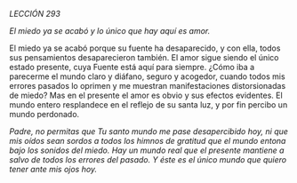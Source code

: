 *LECCIÓN 293*

*El miedo ya se acabó y lo único que hay aquí es amor.*

El miedo ya se acabó porque su fuente ha desaparecido, y con ella, todos sus pensamientos desaparecieron también. El amor sigue siendo el único estado presente, cuya Fuente está aquí para siempre. ¿Cómo iba a parecerme el mundo claro y diáfano, seguro y acogedor, cuando todos mis errores pasados lo oprimen y me muestran manifestaciones distorsionadas de miedo? Mas en el presente el amor es obvio y sus efectos evidentes. El mundo entero resplandece en el reflejo de su santa luz, y por fin percibo un mundo perdonado.

_Padre, no permitas que Tu santo mundo me pase desapercibido hoy, ni que mis oídos sean sordos a todos los himnos de gratitud que el mundo entona bajo los sonidos del miedo. Hay un mundo real que el presente mantiene a salvo de todos los errores del pasado. Y éste es el único mundo que quiero tener ante mis ojos hoy._